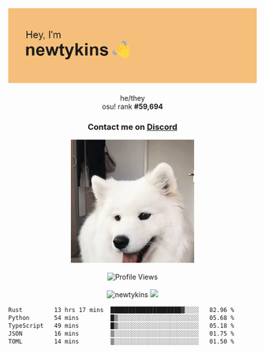 <div align="center">
    <p>
        <h2>
            <img src="banner.png" alt="✨ Hey, I'm newt!">
        </h2>
        <p>
			he/they <br>
			osu! rank <strong>#<!--osu-global-rank-->59,694<!--osu-global-rank--></strong>
		</p>
		<h3>Contact me on <a href="https://discord.gg/brEhN5Y7YK">Discord</a></h3>
    </p>
    <img src="dog.gif" height="250"><br><br>
    <img src="https://komarev.com/ghpvc/?username=newtykins&style=flat-square&color=000000" alt="Profile Views">
    <br><br>
</div>

<div align="center">
	<img src="https://github-readme-stats.vercel.app/api?username=newtykins&show_icons=true&locale=en&theme=dark&hide_border=true&count_private=true&custom_title=My%20Stats&line_height=25" alt="newtykins" width="420">
    <img src="https://github-readme-streak-stats.herokuapp.com?user=newtykins&hide_border=true&date_format=M%20j%5B%2C%20Y%5D&theme=dark" width="420">
</div>

<!--START_SECTION:waka-->

```text
Rust         13 hrs 17 mins  ████████████████████▓░░░░   82.96 %
Python       54 mins         █▒░░░░░░░░░░░░░░░░░░░░░░░   05.68 %
TypeScript   49 mins         █▒░░░░░░░░░░░░░░░░░░░░░░░   05.18 %
JSON         16 mins         ▒░░░░░░░░░░░░░░░░░░░░░░░░   01.75 %
TOML         14 mins         ▒░░░░░░░░░░░░░░░░░░░░░░░░   01.50 %
```

<!--END_SECTION:waka-->
